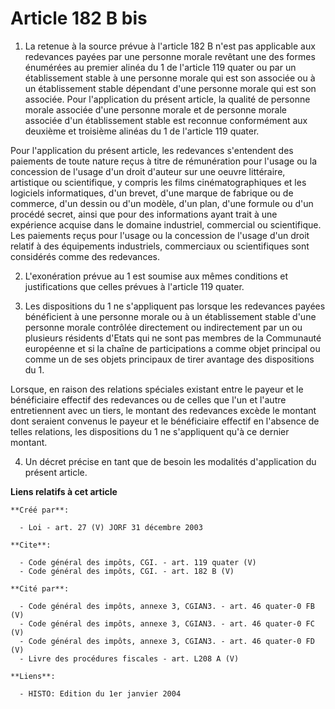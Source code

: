 # Article 182 B bis

1. La retenue à la source prévue à l'article 182 B n'est pas applicable aux redevances payées par une personne morale
revêtant une des formes énumérées au premier alinéa du 1 de l'article 119 quater ou par un établissement stable à une
personne morale qui est son associée ou à un établissement stable dépendant d'une personne morale qui est son associée. Pour
l'application du présent article, la qualité de personne morale associée d'une personne morale et de personne morale associée
d'un établissement stable est reconnue conformément aux deuxième et troisième alinéas du 1 de l'article 119 quater. 

Pour l'application du présent article, les redevances s'entendent des paiements de toute nature reçus à titre de rémunération
pour l'usage ou la concession de l'usage d'un droit d'auteur sur une oeuvre littéraire, artistique ou scientifique, y compris
les films cinématographiques et les logiciels informatiques, d'un brevet, d'une marque de fabrique ou de commerce, d'un
dessin ou d'un modèle, d'un plan, d'une formule ou d'un procédé secret, ainsi que pour des informations ayant trait à une
expérience acquise dans le domaine industriel, commercial ou scientifique. Les paiements reçus pour l'usage ou la concession
de l'usage d'un droit relatif à des équipements industriels, commerciaux ou scientifiques sont considérés comme des
redevances. 

2. L'exonération prévue au 1 est soumise aux mêmes conditions et justifications que celles prévues à l'article 119 quater.

3. Les dispositions du 1 ne s'appliquent pas lorsque les redevances payées bénéficient à une personne morale ou à un
établissement stable d'une personne morale contrôlée directement ou indirectement par un ou plusieurs résidents d'Etats qui
ne sont pas membres de la Communauté européenne et si la chaîne de participations a comme objet principal ou comme un de ses
objets principaux de tirer avantage des dispositions du 1. 

Lorsque, en raison des relations spéciales existant entre le payeur et le bénéficiaire effectif des redevances ou de celles
que l'un et l'autre entretiennent avec un tiers, le montant des redevances excède le montant dont seraient convenus le payeur
et le bénéficiaire effectif en l'absence de telles relations, les dispositions du 1 ne s'appliquent qu'à ce dernier montant. 

4. Un décret précise en tant que de besoin les modalités d'application du présent article.

**Liens relatifs à cet article**

	**Créé par**:

	  - Loi - art. 27 (V) JORF 31 décembre 2003

	**Cite**:

	  - Code général des impôts, CGI. - art. 119 quater (V)
	  - Code général des impôts, CGI. - art. 182 B (V)

	**Cité par**:

	  - Code général des impôts, annexe 3, CGIAN3. - art. 46 quater-0 FB (V)
	  - Code général des impôts, annexe 3, CGIAN3. - art. 46 quater-0 FC (V)
	  - Code général des impôts, annexe 3, CGIAN3. - art. 46 quater-0 FD (V)
	  - Livre des procédures fiscales - art. L208 A (V)

	**Liens**:

	  - HISTO: Edition du 1er janvier 2004
